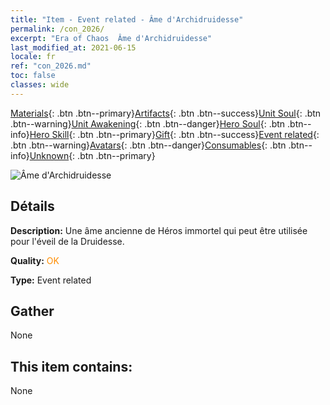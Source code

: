 ```yaml
---
title: "Item - Event related - Âme d'Archidruidesse"
permalink: /con_2026/
excerpt: "Era of Chaos  Âme d'Archidruidesse"
last_modified_at: 2021-06-15
locale: fr
ref: "con_2026.md"
toc: false
classes: wide
---
```

 [Materials](/ItemsFR/){: .btn .btn--primary}[Artifacts](/ItemsFR/Artifacts/){: .btn .btn--success}[Unit Soul](/ItemsFR/UnitSoul/){: .btn .btn--warning}[Unit Awakening](/ItemsFR/UnitAwakening/){: .btn .btn--danger}[Hero Soul](/ItemsFR/HeroSoul/){: .btn .btn--info}[Hero Skill](/ItemsFR/HeroSkill/){: .btn .btn--primary}[Gift](/ItemsFR/Gift/){: .btn .btn--success}[Event related](/ItemsFR/Events/){: .btn .btn--warning}[Avatars](/ItemsFR/Avatars/){: .btn .btn--danger}[Consumables](/ItemsFR/Consumables/){: .btn .btn--info}[Unknown](/ItemsFR/Unknown/){: .btn .btn--primary}

 ![Âme d'Archidruidesse](/images/t/juexing_208.jpg)

## Détails
 **Description:** Une âme ancienne de Héros immortel qui peut être utilisée pour l'éveil de la Druidesse.

 **Quality:** <span style="color: #FF8C00">OK</span>

 **Type:** Event related

## Gather

  None

## This item contains:

  None

